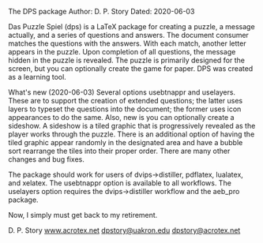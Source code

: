 The DPS package
Author: D. P. Story 
Dated: 2020-06-03

Das Puzzle Spiel (dps) is a LaTeX package for creating a puzzle, a message 
actually, and a series of questions and answers. The document consumer 
matches the questions with the answers. With each match, another letter 
appears in the puzzle. Upon completion of all questions, the message hidden 
in the puzzle is revealed. The puzzle is primarily designed for the screen, 
but you can optionally create the game for paper. DPS was created as a 
learning tool.

What's new (2020-06-03) Several options usebtnappr and uselayers. These are 
to support the creation of extended questions; the latter uses layers to 
typeset the questions into the document; the former uses icon appearances to 
do the same. Also, new is you can optionally create a sideshow. A sideshow is 
a tiled graphic that is progressively revealed as the player works through 
the puzzle. There is an additional option of having the tiled graphic appear 
randomly in the designated area and have a bubble sort rearrange the tiles 
into their proper order. There are many other changes and bug fixes. 

The package should work for users of dvips->distiller, pdflatex, lualatex, 
and xelatex. The usebtnappr option is available to all workflows. The 
uselayers option requires the dvips->distiller workflow and the aeb_pro 
package. 

Now, I simply must get back to my retirement.

D. P. Story
www.acrotex.net
dpstory@uakron.edu
dpstory@acrotex.net
